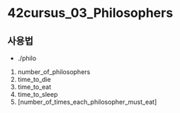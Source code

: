 # 42cursus_03_Philosophers

## 사용법
* ./philo
1. number_of_philosophers
2. time_to_die 
3. time_to_eat
4. time_to_sleep
5. [number_of_times_each_philosopher_must_eat]